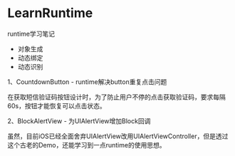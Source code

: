 # LearnRuntime
runtime学习笔记

* 对象生成
* 动态绑定
* 动态识别


1、CountdownButton - runtime解决button重复点击问题

在获取短信验证码按钮设计时，为了防止用户不停的点击获取验证码，要求每隔60s，按钮才能恢复可以点击状态。

2、BlockAlertView - 为UIAlertView增加Block回调

虽然，目前iOS已经全面舍弃UIAlertView改用UIAlertViewController，但是透过这个古老的Demo，还能学习到一点runtime的使用思想。